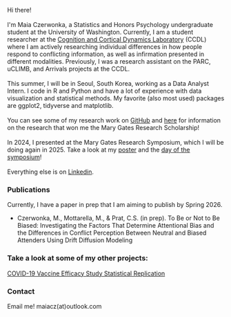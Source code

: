 Hi there!\
\
I'm Maia Czerwonka, a Statistics and Honors Psychology undergraduate student at the University of Washington. Currently, I am a student researcher at the [Cognition and Cortical Dynamics Laboratory](https://sites.uw.edu/ccdl/) (CCDL) where I am actively researching individual differences in how people respond to conflicting information, as well as infirmation presented in different modalities. 
Previously, I was a research assistant on the PARC, uCLIMB, and Arrivals projects at the CCDL.\
\
This summer, I will be in Seoul, South Korea, working as a Data Analyst Intern. I code in R and Python and have a lot of experience with data visualization and statistical methods. My favorite (also most used) packages are ggplot2, tidyverse and matplotlib.
\
\
You can see some of my research work on [GitHub](https://github.com/maiacz) and [here](https://www.maiacz.com/Guthrie_Prize_Research_Proposal.docx) for information on the research that won me the Mary Gates Research Scholarship!
\
\
In 2024, I presented at the Mary Gates Research Symposium, which I will be doing again in 2025. Take a look at my [poster](https://www.maiacz.com/Mary_Gates_Research_Symposium_Poster.pdf) and the [day of the symposium](https://www.linkedin.com/posts/maiacz_last-friday-i-had-the-opportunity-to-present-activity-7198810546857529344-jvAT?utm_source=share&utm_medium=member_desktop&rcm=ACoAADp3m-QBGP6I8aiJpycGIB_0WUmnzfCRlDY)!
\
\
Everything else is on [Linkedin](https://www.linkedin.com/in/maiacz/).

### Publications
Currently, I have a paper in prep that I am aiming to publish by Spring 2026.

* Czerwonka, M., Mottarella, M., & Prat, C.S. (in prep). To Be or Not to Be Biased: Investigating the Factors That Determine Attentional Bias and the Differences in Conflict Perception Between Neutral and Biased Attenders Using Drift Diffusion Modeling

### Take a look at some of my other projects:
[COVID-19 Vaccine Efficacy Study Statistical Replication](https://www.maiacz.com/Stat342_Final_Report.pdf)

### Contact
Email me! maiacz(at)outlook.com
